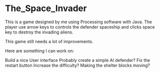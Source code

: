 # The_Space_Invader
This is a game designed by me using Processing software with Java. The player use arrow keys to controls the defender spaceship and clicks space key to destroy the invading aliens.

This game still needs a lot of improvements.

Here are something I can work on:

Build a nice User interface
Probably create a simple AI defender?
Fix the restart button
Increase the difficulty?
Making the shelter blocks moving?

